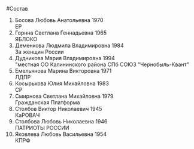 #Состав
1. Босова Любовь Анатольевна 1970   
    ЕР
2. Горнна Светлана Геннадьевна 1965   
    ЯБЛОКО
3. Деменкова Людмила Владимировна 1984   
    За женщин России
4. Дудникова Мария Владимировна 1994   
    "местная ОО Калининского района СПб СОЮЗ "Чернобыль-Квант"
5. Емельянова Марина Викторовна 1971   
    ЛДПР
6. Косырькова Юлия Михайловна 1983   
    СР
7. Смирнова Светлана Михайловна 1979   
    Гражданская Платформа
8. Столбов Виктор Николаевич 1945   
    КаРОВАЧ
9. Столбова Любовь Николаевна 1946   
    ПАТРИОТЫ РОССИИ
10. Яковлева Любовь Васильевна 1954   
    КПРФ
